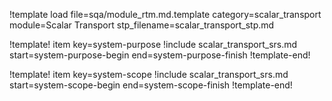 !template load file=sqa/module_rtm.md.template category=scalar_transport module=Scalar Transport stp_filename=scalar_transport_stp.md

!template! item key=system-purpose
!include scalar_transport_srs.md start=system-purpose-begin end=system-purpose-finish
!template-end!

!template! item key=system-scope
!include scalar_transport_srs.md start=system-scope-begin end=system-scope-finish
!template-end!
